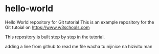 # hello-world
Hello World repository for Git tutorial
This is an example repository for the Git tutoial on https://www.w3schools.com

This repository is built step by step in the tutorial.

adding a line from github to read me file
wacha tu nijinice na hizivitu man